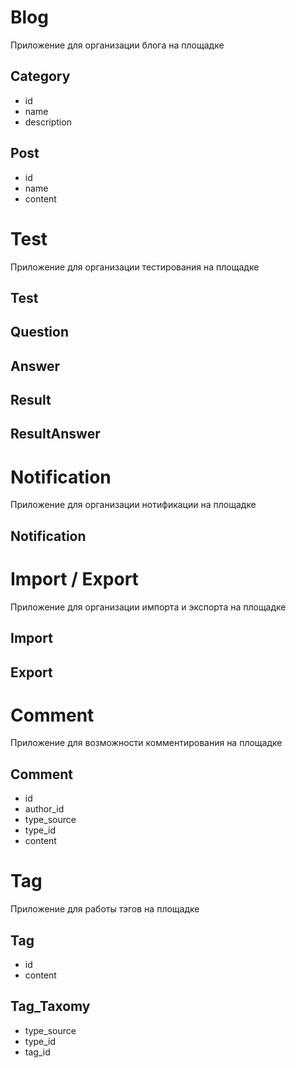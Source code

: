 

# Blog

Приложение для организации блога на площадке

## Category
 - id
 - name
 - description

## Post
 - id
 - name
 - content

# Test

Приложение для организации тестирования на площадке

## Test

## Question

## Answer

## Result

## ResultAnswer

# Notification

Приложение для организации нотификации на площадке

## Notification

# Import / Export

Приложение для организации импорта и экспорта на площадке

## Import

## Export

# Comment

Приложение для возможности комментирования на площадке

## Comment
 - id
 - author_id
 - type_source
 - type_id
 - content

# Tag

Приложение для работы тэгов на площадке

## Tag
 - id
 - content

## Tag_Taxomy
 - type_source
 - type_id
 - tag_id